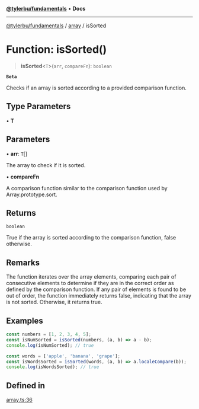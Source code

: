 [**@tylerbu/fundamentals**](../../README.md) • **Docs**

***

[@tylerbu/fundamentals](../../modules.md) / [array](../README.md) / isSorted

# Function: isSorted()

> **isSorted**\<`T`\>(`arr`, `compareFn`): `boolean`

**`Beta`**

Checks if an array is sorted according to a provided comparison function.

## Type Parameters

• **T**

## Parameters

• **arr**: `T`[]

The array to check if it is sorted.

• **compareFn**

A comparison function similar to the comparison function used by Array.prototype.sort.

## Returns

`boolean`

True if the array is sorted according to the comparison function, false otherwise.

## Remarks

The function iterates over the array elements, comparing each pair of consecutive elements
to determine if they are in the correct order as defined by the comparison function.
If any pair of elements is found to be out of order, the function immediately returns false,
indicating that the array is not sorted. Otherwise, it returns true.

## Examples

```ts
const numbers = [1, 2, 3, 4, 5];
const isNumSorted = isSorted(numbers, (a, b) => a - b);
console.log(isNumSorted); // true
```

```ts
const words = ['apple', 'banana', 'grape'];
const isWordsSorted = isSorted(words, (a, b) => a.localeCompare(b));
console.log(isWordsSorted); // true
```

## Defined in

[array.ts:36](https://github.com/tylerbutler/tools-monorepo/blob/e5c9b5f5c8bbad1b778226ca5d92ed07cf78f962/packages/fundamentals/src/array.ts#L36)
